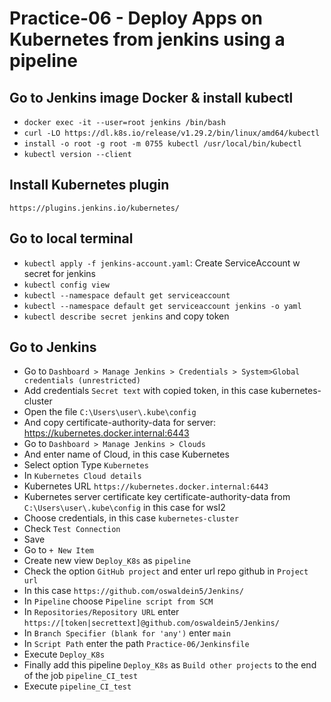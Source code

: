 # Practice-06 - Deploy Apps on Kubernetes from jenkins using a pipeline

## Go to Jenkins image Docker & install kubectl
- `docker exec -it --user=root jenkins /bin/bash`
- `curl -LO https://dl.k8s.io/release/v1.29.2/bin/linux/amd64/kubectl`
- `install -o root -g root -m 0755 kubectl /usr/local/bin/kubectl`
- `kubectl version --client`

## Install Kubernetes plugin
`https://plugins.jenkins.io/kubernetes/`

## Go to local terminal
- `kubectl apply -f jenkins-account.yaml`: Create ServiceAccount w secret for jenkins
- `kubectl config view`
- `kubectl --namespace default get serviceaccount`
- `kubectl --namespace default get serviceaccount jenkins -o yaml`
- `kubectl describe secret jenkins` and copy token

## Go to Jenkins
- Go to `Dashboard > Manage Jenkins > Credentials > System>Global credentials (unrestricted)`
- Add credentials `Secret text` with copied token, in this case kubernetes-cluster
- Open the file `C:\Users\user\.kube\config`
- And copy certificate-authority-data for server: https://kubernetes.docker.internal:6443
- Go to `Dashboard > Manage Jenkins > Clouds`
- And enter name of Cloud, in this case Kubernetes
- Select option Type `Kubernetes`
- In `Kubernetes Cloud details`
- Kubernetes URL `https://kubernetes.docker.internal:6443`
- Kubernetes server certificate key certificate-authority-data from `C:\Users\user\.kube\config` in this case for wsl2
- Choose credentials, in this case `kubernetes-cluster`
- Check `Test Connection`
- Save
- Go to `+ New Item`
- Create new view `Deploy_K8s` as `pipeline`
- Check the option `GitHub project` and enter url repo github in `Project url` 
- In this case `https://github.com/oswaldein5/Jenkins/`
- In `Pipeline` choose `Pipeline script from SCM`
- In `Repositories/Repository URL` enter `https://[token|secrettext]@github.com/oswaldein5/Jenkins/`
- In `Branch Specifier (blank for 'any')` enter `main`
- In `Script Path` enter the path `Practice-06/Jenkinsfile`
- Execute `Deploy_K8s`
- Finally add this pipeline `Deploy_K8s` as `Build other projects` to the end of the job `pipeline_CI_test`
- Execute `pipeline_CI_test`
